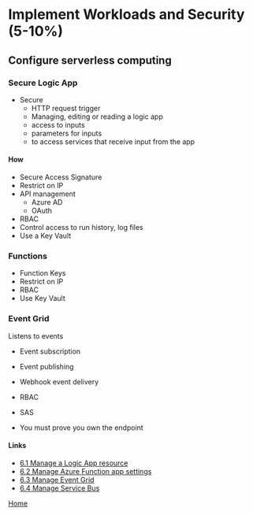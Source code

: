 # Implement Workloads and Security (5-10%)

## Configure serverless computing

### Secure Logic App

- Secure
  - HTTP request trigger
  - Managing, editing or reading a logic app
  - access to inputs
  - parameters for inputs
  - to access services that receive input from the app

#### How

- Secure Access Signature
- Restrict on IP
- API management
  - Azure AD
  - OAuth
- RBAC
- Control access to run history, log files
- Use a Key Vault

### Functions

- Function Keys
- Restrict on IP
- RBAC
- Use Key Vault

### Event Grid

Listens to events

- Event subscription
- Event publishing
- Webhook event delivery

- RBAC
- SAS
- You must prove you own the endpoint

#### Links

- [6.1 Manage a Logic App resource](https://docs.microsoft.com/en-us/azure/logic-apps/logic-apps-create-deploy-template)
- [6.2 Manage Azure Function app settings](https://docs.microsoft.com/en-us/azure/azure-functions/functions-how-to-use-azure-function-app-settings)
- [6.3 Manage Event Grid](https://azure.microsoft.com/en-us/blog/introducing-azure-event-grid-an-event-service-for-modern-applications/)
- [6.4 Manage Service Bus](https://azure.microsoft.com/en-us/resources/samples/service-bus-dotnet-management/)

[Home](./README.md)